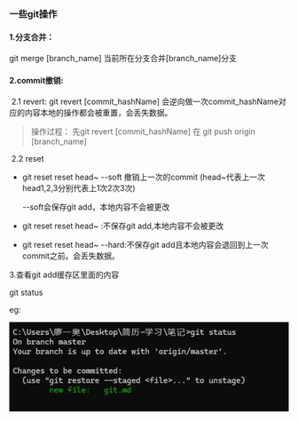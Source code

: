 ### 一些git操作

#### 1.分支合并：

git merge [branch_name] 当前所在分支合并[branch_name]分支

#### 2.commit撤销:

​	2.1 revert: git revert [commit_hashName] 会逆向做一次commit_hashName对应的内容本地的操作都会被重置，会丢失数据。

> 操作过程： 先git revert [commit_hashName] 在 git push origin [branch_name]

​	2.2 reset

- git reset reset head~ --soft 撤销上一次的commit (head~代表上一次 head1,2,3分别代表上1次2次3次)

  --soft会保存git add，本地内容不会被更改

- git reset reset head~ :不保存git add,本地内容不会被更改
- git reset reset head~ --hard:不保存git add且本地内容会退回到上一次commit之前。会丢失数据。

3.查看git add缓存区里面的内容

git status

eg:

![image-20240719144243375](./MD_img/image-20240719144243375.png)